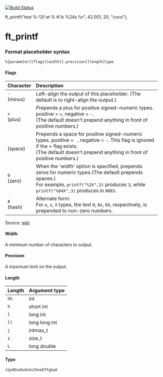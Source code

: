 [![Build Status](https://travis-ci.org/hugohow/ft_printf.svg?branch=master)](https://travis-ci.org/hugohow/ft_printf)

ft_printf("test %-12f et % #.1x %24s !\n", 42.001, 20, "coco");

# ft_printf

### Format placeholder syntax

```
%[parameter][flags][width][.precision][length]type
```

#### Flags

|Character|Description|
|:---|:---|
|`-`<br/>(minus)|Left-align the output of this placeholder. (The default is to right-align the output.)|
|`+`<br/>(plus)|Prepends a plus for positive signed-numeric types. positive = `+`, negative = `-`.<br/>(The default doesn't prepend anything in front of positive numbers.)|
|` `<br/>(space)|Prepends a space for positive signed-numeric types. positive = ` `, negative = `-`. This flag is ignored if the + flag exists.<br/>(The default doesn't prepend anything in front of positive numbers.)|
|`0`<br/>(zero)|When the 'width' option is specified, prepends zeros for numeric types.(The default prepends spaces.)<br/>For example, `printf("%2X",3)` produces `3`, while `printf("%04X",3)` produces in `0003`.|
|`#`<br/>(hash)|Alternate form:<br/>For `o`, `x`, `X` types, the text `0`, `0x`, `0X`, respectively, is prepended to non-zero numbers.|

Source: [wiki](https://en.wikipedia.org/wiki/Printf_format_string)

#### Width

A minimum number of characters to output.

#### Precision

A maximum limit on the output.

#### Length

|Length|Argument type|
|:---|:---|
|`hh`|int|
|`h`|short int|
|`l`|long int|
|`ll`|long long int|
|`j`|intmax_t|
|`z`|size_t|
|`L`|long double|

#### Type

`sSpdDioOuUxXcCbneEfFgGaA`
